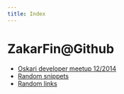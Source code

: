 ```yaml
---
title: Index
---
```

# ZakarFin@Github

- [Oskari developer meetup 12/2014](/oskari)
- [Random snippets](/snippets)
- [Random links](/links.html)
